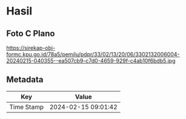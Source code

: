 # Hasil

## Foto C Plano

https://sirekap-obj-formc.kpu.go.id/78a5/pemilu/pdpr/33/02/13/20/06/3302132006004-20240215-040355--ea507cb9-c7d0-4659-929f-c4ab10f6bdb5.jpg


## Metadata

| Key        | Value               |
| ---------- | ------------------- |
| Time Stamp | 2024-02-15 09:01:42 |



